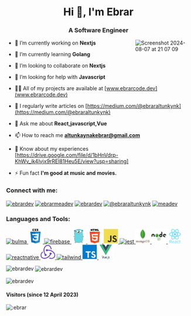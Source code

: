 
<h1 align="center">Hi 👋, I'm Ebrar</h1>
<h3 align="center">A  Software Engineer</h3>


<img align="right"  width="30%" alt="Screenshot 2024-08-07 at 21 07 09" src="https://github.com/user-attachments/assets/4692397d-65ef-4e13-9509-04c6d0c437ec">


- 🔭 I’m currently working on **Nextjs**

- 🌱 I’m currently learning **Golang**

- 👯 I’m looking to collaborate on **Nextjs**

- 🤝 I’m looking for help with **Javascript**

- 👨‍💻 All of my projects are available at [www.ebrarcode.dev](www.ebrarcode.dev)

- 📝 I regularly write articles on [https://medium.com/@ebraraltunkynk](https://medium.com/@ebraraltunkynk)

- 💬 Ask me about **React,javascript,Vue**

- 📫 How to reach me **altunkaynakebrar@gmail.com**

- 📄 Know about my experiences [https://drive.google.com/file/d/1bHnVdrp-KhWv_ik4Ivjx9rREl81Heu5E/view?usp=sharing]


- ⚡ Fun fact **I'm good at music and movies.**

<h3 align="left">Connect with me:</h3>
<p align="left">
<a href="https://twitter.com/ebrardev" target="blank"><img align="center" src="https://raw.githubusercontent.com/rahuldkjain/github-profile-readme-generator/master/src/images/icons/Social/twitter.svg" alt="ebrardev" height="30" width="40" /></a>
<a href="https://linkedin.com/in/ebrarmeadev" target="blank"><img align="center" src="https://raw.githubusercontent.com/rahuldkjain/github-profile-readme-generator/master/src/images/icons/Social/linked-in-alt.svg" alt="ebrarmeadev" height="30" width="40" /></a>
<a href="https://stackoverflow.com/users/ebrardev" target="blank"><img align="center" src="https://raw.githubusercontent.com/rahuldkjain/github-profile-readme-generator/master/src/images/icons/Social/stack-overflow.svg" alt="ebrardev" height="30" width="40" /></a>
<a href="https://medium.com/@ebraraltunkynk" target="blank"><img align="center" src="https://raw.githubusercontent.com/rahuldkjain/github-profile-readme-generator/master/src/images/icons/Social/medium.svg" alt="@ebraraltunkynk" height="30" width="40" /></a>
<a href="https://www.youtube.com/@meadev2247" target="blank"><img align="center" src="https://raw.githubusercontent.com/rahuldkjain/github-profile-readme-generator/master/src/images/icons/Social/youtube.svg" alt="meadev" height="30" width="40" /></a>
</p>

<h3 align="left">Languages and Tools:</h3>
<p align="left"> <a href="https://bulma.io/" target="_blank" rel="noreferrer"> <img src="https://raw.githubusercontent.com/gilbarbara/logos/804dc257b59e144eaca5bc6ffd16949752c6f789/logos/bulma.svg" alt="bulma" width="40" height="40"/> </a> <a href="https://www.w3schools.com/css/" target="_blank" rel="noreferrer"> <img src="https://raw.githubusercontent.com/devicons/devicon/master/icons/css3/css3-original-wordmark.svg" alt="css3" width="40" height="40"/> </a> <a href="https://firebase.google.com/" target="_blank" rel="noreferrer"> <img src="https://www.vectorlogo.zone/logos/firebase/firebase-icon.svg" alt="firebase" width="40" height="40"/> </a> <a href="https://golang.org" target="_blank" rel="noreferrer"> <img src="https://raw.githubusercontent.com/devicons/devicon/master/icons/go/go-original.svg" alt="go" width="40" height="40"/> </a> <a href="https://www.w3.org/html/" target="_blank" rel="noreferrer"> <img src="https://raw.githubusercontent.com/devicons/devicon/master/icons/html5/html5-original-wordmark.svg" alt="html5" width="40" height="40"/> </a> <a href="https://developer.mozilla.org/en-US/docs/Web/JavaScript" target="_blank" rel="noreferrer"> <img src="https://raw.githubusercontent.com/devicons/devicon/master/icons/javascript/javascript-original.svg" alt="javascript" width="40" height="40"/> </a> <a href="https://jestjs.io" target="_blank" rel="noreferrer"> <img src="https://www.vectorlogo.zone/logos/jestjsio/jestjsio-icon.svg" alt="jest" width="40" height="40"/> </a> <a href="https://www.mongodb.com/" target="_blank" rel="noreferrer"> <img src="https://raw.githubusercontent.com/devicons/devicon/master/icons/mongodb/mongodb-original-wordmark.svg" alt="mongodb" width="40" height="40"/> </a> <a href="https://nodejs.org" target="_blank" rel="noreferrer"> <img src="https://raw.githubusercontent.com/devicons/devicon/master/icons/nodejs/nodejs-original-wordmark.svg" alt="nodejs" width="40" height="40"/> </a> <a href="https://reactjs.org/" target="_blank" rel="noreferrer"> <img src="https://raw.githubusercontent.com/devicons/devicon/master/icons/react/react-original-wordmark.svg" alt="react" width="40" height="40"/> </a> <a href="https://reactnative.dev/" target="_blank" rel="noreferrer"> <img src="https://reactnative.dev/img/header_logo.svg" alt="reactnative" width="40" height="40"/> </a> <a href="https://redux.js.org" target="_blank" rel="noreferrer"> <img src="https://raw.githubusercontent.com/devicons/devicon/master/icons/redux/redux-original.svg" alt="redux" width="40" height="40"/> </a> <a href="https://tailwindcss.com/" target="_blank" rel="noreferrer"> <img src="https://www.vectorlogo.zone/logos/tailwindcss/tailwindcss-icon.svg" alt="tailwind" width="40" height="40"/> </a> <a href="https://www.typescriptlang.org/" target="_blank" rel="noreferrer"> <img src="https://raw.githubusercontent.com/devicons/devicon/master/icons/typescript/typescript-original.svg" alt="typescript" width="40" height="40"/> </a> <a href="https://vuejs.org/" target="_blank" rel="noreferrer"> <img src="https://raw.githubusercontent.com/devicons/devicon/master/icons/vuejs/vuejs-original-wordmark.svg" alt="vuejs" width="40" height="40"/> </a> </p>

<p><img align="left" src="https://github-readme-stats.vercel.app/api/top-langs?username=ebrardev&show_icons=true&locale=en&layout=compact" alt="ebrardev" /></p>

<p>&nbsp;<img align="center" src="https://github-readme-stats.vercel.app/api?username=ebrardev&show_icons=true&locale=en" alt="ebrardev" /></p>

<p><img align="center" src="https://github-readme-streak-stats.herokuapp.com/?user=ebrardev&" alt="ebrardev" /></p>

#### Visitors (since 12 April 2023)
![:ebrar](https://count.getloli.com/get/@:ebrardev?theme=rule34)





